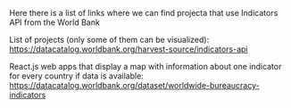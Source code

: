 Here there is a list of links where we can find projecta that use Indicators API from the World Bank

List of projects (only some of them can be visualized):
https://datacatalog.worldbank.org/harvest-source/indicators-api

React.js web apps that display a map with information about one indicator for every country if data is available:
https://datacatalog.worldbank.org/dataset/worldwide-bureaucracy-indicators